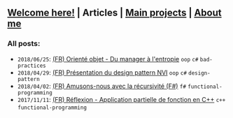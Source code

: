 ## [Welcome here!](index.md) | Articles | [Main projects](projects.md) | [About me](about.md)

### All posts:
- `2018/06/25`: [(FR) Orienté objet - Du manager à l'entropie](articles/fr/manager.md) `oop` `c#` `bad-practices`
- `2018/04/29`: [(FR) Présentation du design pattern NVI](articles/fr/nvi.md) `oop` `c#` `design-pattern`
- `2018/04/02`: [(FR) Amusons-nous avec la récursivité (F#)](articles/fr/recursivite.md) `f#` `functional-programming`
- `2017/11/11`: [(FR) Réflexion - Application partielle de fonction en C++](articles/fr/curryfication_cpp.md) `c++` `functional-programming`
